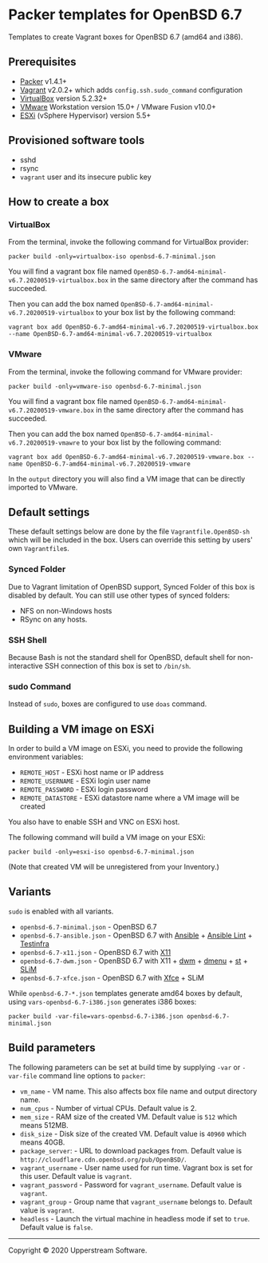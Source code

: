 # Packer templates for OpenBSD 6.7

Templates to create Vagrant boxes for OpenBSD 6.7 (amd64 and i386).


## Prerequisites

* [Packer][] v1.4.1+
* [Vagrant][] v2.0.2+ which adds `config.ssh.sudo_command` configuration
* [VirtualBox][] version 5.2.32+
* [VMware][] Workstation version 15.0+ / VMware Fusion v10.0+
* [ESXi][] (vSphere Hypervisor) version 5.5+

[ESXi]: http://www.vmware.com/products/vsphere-hypervisor
        "Free VMware vSphere Hypervisor, Free Virtualization (ESXi)"
[HAXM]: https://software.intel.com/en-us/android/articles/intel-hardware-accelerated-execution-manager
        "Intel&reg; Hardware Accelerated Execution Manager"
[Packer]: https://www.packer.io/ "Packer by HashiCorp"
[Vagrant]: https://www.vagrantup.com/ "Vagrant"
[VirtualBox]: https://www.virtualbox.org/ "Oracle VM VirtualBox"
[VMware]: http://www.vmware.com/ "VMware Virtualization for Desktop &amp; Server, Application, Public &amp; Hybrid Clouds"


## Provisioned software tools

* sshd
* rsync
* `vagrant` user and its insecure public key


## How to create a box

### VirtualBox

From the terminal, invoke the following command for VirtualBox provider:

    packer build -only=virtualbox-iso openbsd-6.7-minimal.json

You will find a vagrant box file named `OpenBSD-6.7-amd64-minimal-v6.7.20200519-virtualbox.box`
in the same directory after the command has succeeded.

Then you can add the box named `OpenBSD-6.7-amd64-minimal-v6.7.20200519-virtualbox`
to your box list by the following command:

    vagrant box add OpenBSD-6.7-amd64-minimal-v6.7.20200519-virtualbox.box --name OpenBSD-6.7-amd64-minimal-v6.7.20200519-virtualbox

### VMware

From the terminal, invoke the following command for VMware provider:

    packer build -only=vmware-iso openbsd-6.7-minimal.json

You will find a vagrant box file named `OpenBSD-6.7-amd64-minimal-v6.7.20200519-vmware.box`
in the same directory after the command has succeeded.

Then you can add the box named `OpenBSD-6.7-amd64-minimal-v6.7.20200519-vmawre`
to your box list by the following command:

    vagrant box add OpenBSD-6.7-amd64-minimal-v6.7.20200519-vmware.box --name OpenBSD-6.7-amd64-minimal-v6.7.20200519-vmware

In the `output` directory you will also find a VM image that can be
directly imported to VMware.


## Default settings

These default settings below are done by the file
`Vagrantfile.OpenBSD-sh` which will be included in the box.  Users can
override this setting by users' own `Vagrantfile`s.

### Synced Folder

Due to Vagrant limitation of OpenBSD support, Synced Folder of this box
is disabled by default.
You can still use other types of synced folders:

* NFS on non-Windows hosts
* RSync on any hosts.

### SSH Shell

Because Bash is not the standard shell for OpenBSD, default shell for
non-interactive SSH connection of this box is set to `/bin/sh`.

### sudo Command

Instead of `sudo`, boxes are configured to use `doas` command.


## Building a VM image on ESXi

In order to build a VM image on ESXi, you need to provide the following
environment variables:

* `REMOTE_HOST` - ESXi host name or IP address
* `REMOTE_USERNAME` - ESXi login user name
* `REMOTE_PASSWORD` - ESXi login password
* `REMOTE_DATASTORE` - ESXi datastore name where a VM image will be
  created

You also have to enable SSH and VNC on ESXi host.

The following command will build a VM image on your ESXi:

    packer build -only=esxi-iso openbsd-6.7-minimal.json

(Note that created VM will be unregistered from your Inventory.)


## Variants

`sudo` is enabled with all variants.

* `openbsd-6.7-minimal.json` - OpenBSD 6.7
* `openbsd-6.7-ansible.json` - OpenBSD 6.7 with [Ansible][] +
  [Ansible Lint][] + [Testinfra][]
* `openbsd-6.7-x11.json` - OpenBSD 6.7 with [X11][]
* `openbsd-6.7-dwm.json` - OpenBSD 6.7 with X11 + [dwm][] + [dmenu][] +
  [st][] + [SLiM][]
* `openbsd-6.7-xfce.json` - OpenBSD 6.7 with [Xfce][] + SLiM

While `openbsd-6.7-*.json` templates generate amd64 boxes by default,
using `vars-openbsd-6.7-i386.json` generates i386 boxes:

    packer build -var-file=vars-openbsd-6.7-i386.json openbsd-6.7-minimal.json

[Ansible]: https://www.ansible.com/ "Ansible is Simple IT Automation"
[Ansible Lint]: https://docs.ansible.com/ansible-lint/
  "Ansible Lint Documentation &mdash; Ansible Documentation"
[dmenu]: http://tools.suckless.org/dmenu/ "dmenu | suckless.org tools"
[dwm]: http://dwm.suckless.org/
  "suckless.org dwm - dynamic window manager"
[SLiM]: https://sourceforge.net/projects/slim.berlios/
  "SLiM download | SourceForge.net"
[st]: http://st.suckless.org/ "suckless.org st - simple terminal"
[Testinfra]: https://testinfra.readthedocs.io/en/latest/
  "Testinfra test your infrastructure &#8212; testinfra 3.2.1.dev2+g672a064.d20191006 documentation"
[X11]: https://www.x.org/wiki/ "X.Org"
[Xfce]: http://www.xfce.org/ "Xfce Desktop Environment"


## Build parameters

The following parameters can be set at build time by supplying `-var` or
`-var-file` command line options to `packer`:

* `vm_name` - VM name.  This also affects box file name and output
  directory name.
* `num_cpus` - Number of virtual CPUs.  Default value is 2.
* `mem_size` - RAM size of the created VM.  Default value is `512`
  which means 512MB.
* `disk_size` - Disk size of the created VM.  Default value is `40960`
  which means 40GB.
* `package_server`: - URL to download packages from.  Default value is
  `http://cloudflare.cdn.openbsd.org/pub/OpenBSD/`.
* `vagrant_username` - User name used for run time.  Vagrant box is set
  for this user.  Default value is `vagrant`.
* `vagrant_password` - Password for `vagrant_username`.  Default value
  is `vagrant`.
* `vagrant_group` - Group name that `vagrant_username` belongs to.
  Default value is `vagrant`.
* `headless` - Launch the virtual machine in headless mode if set to
  `true`.  Default value is `false`.


- - -

Copyright &copy; 2020 Upperstream Software.
